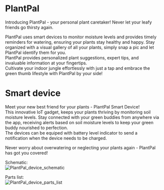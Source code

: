 # PlantPal
Introducing PlantPal - your personal plant caretaker! Never let your leafy friends go thirsty again.  
  
PlantPal uses smart devices to monitor moisture levels and provides timely reminders for watering, ensuring your plants stay healthy and happy. Stay organized with a visual gallery of all your plants, simply snap a pic and let PlantPal identify them for you.  
PlantPal provides personalized plant suggestions, expert tips, and invaluable information at your fingertips.  
Cultivate your indoor jungle effortlessly with just a tap and embrace the green thumb lifestyle with PlantPal by your side!

# Smart device

Meet your new best friend for your plants - PlantPal Smart Device!  
This innovative IoT gadget, keeps your plants thriving by monitoring soil moisture levels. 
Stay connected with your green buddies from anywhere via the app, receiving alerts based on soil moisture levels to keep your green buddy nourished to perfection.  
The devices can be equiped with battery level indicator to send a notification when the device needs to be charged.  
  
Never worry about overwatering or neglecting your plants again - PlantPal has got you covered!

Schematic:  
![PlantPal_device_schematic](https://github.com/ZvonimirBabic/plantpal/assets/57459616/84536053-2a5e-4b93-965b-c4998be6fb9f)

Parts list:  
![PlantPal_device_parts_list](https://github.com/ZvonimirBabic/plantpal/assets/57459616/ca694b4a-321e-4054-9528-8c67501db092)
